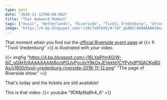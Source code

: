 ```yaml
---
type: post
date: "2018-11-12T00:00:00Z"
title: "That Awkward Moment"
tags: ["music", "Netherlands", "Riverside", "Tivoli Vredenburg", "Utrecht"]
image: "https://4.bp.blogspot.com/-i16LYa9YmX0/W-lbT_gGAHI/AAAAAAAAt8o/qPGJvPycdvY9kOxJEhkkfe1CYPyhdP1QACKgBGAs/s1600/tivoli-vredenburg-riverside-2018-11-12.png"
---
```


That moment when you find out the [official Riverside event page](https://www.tivolivredenburg.nl/agenda/riverside-12-11-2018/) at {{< fl "Tivoli Vredenburg" >}} is illustrated with *your* video.

<!--more-->

{{< imgfig "https://4.bp.blogspot.com/-i16LYa9YmX0/W-lbT_gGAHI/AAAAAAAAt8o/qPGJvPycdvY9kOxJEhkkfe1CYPyhdP1QACKgBGAs/s1600/tivoli-vredenburg-riverside-2018-11-12.png" "The page of Riverside show." >}}

That's today and the tickets are still available!

This is that video:
{{< youtube "9DMpNq6h4_A" >}}
